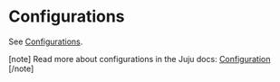 # Configurations

See [Configurations](https://charmhub.io/penpot/configure).

[note]
Read more about configurations in the Juju docs: [Configuration](https://canonical-juju.readthedocs-hosted.com/en/3.6/user/reference/configuration/)
[/note]